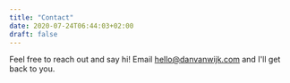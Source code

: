 ```yaml
---
title: "Contact"
date: 2020-07-24T06:44:03+02:00
draft: false
---
```


Feel free to reach out and say hi! Email <a href="mailto:hello@danvanwijk.com">hello@danvanwijk.com</a> and I'll get back to you.
